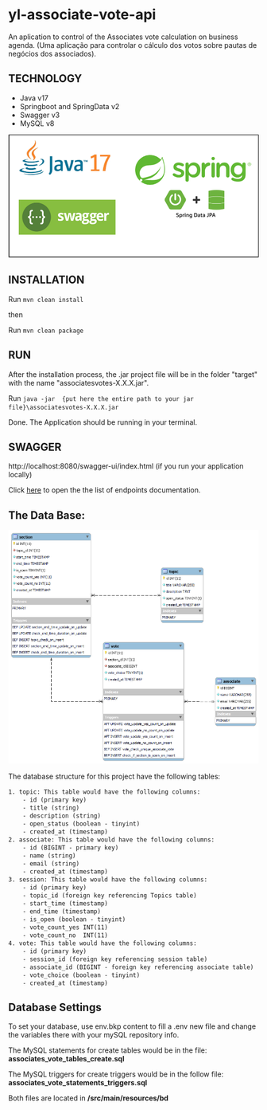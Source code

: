 # yl-associate-vote-api
An aplication to control of the Associates vote calculation on business agenda. (Uma aplicação para controlar o cálculo dos votos sobre pautas de negócios dos associados).



## TECHNOLOGY
- Java v17
- Springboot and SpringData v2
- Swagger v3
- MySQL v8

![Java logo with number seventeen, Spring environment logo above the springboot and sprindata on sides with a plus sign](/documentation/techs-on-associates-votes.png "Techs on project")



## INSTALLATION

Run ``` mvn clean install ```

then

Run ``` mvn clean package ```


## RUN

After the installation process, the .jar project file will be in the folder "target" with the name "associatesvotes-X.X.X.jar".

Run ```java -jar  {put here the entire path to your jar file}\associatesvotes-X.X.X.jar```

Done. The Application should be running in your terminal.


## SWAGGER

http://localhost:8080/swagger-ui/index.html (if you run your application locally)

Click [here](documentation/AsVotAPI_v.1.1.0-EndPoints_Documentation.pdf) to open the the list of endpoints documentation.

## The Data Base:

![MySQL Database Structure, with four tables: named topic, associate, session and vote. Table session linked with table topic and table vote. Table vote linked with table topic and table associate](/documentation/Tables_diagram.png "MySQL Database Structure")

The database structure for this project have the following tables:

    1. topic: This table would have the following columns:
        - id (primary key)
        - title (string)
        - description (string)
        - open_status (boolean - tinyint)
        - created_at (timestamp)
    2. associate: This table would have the following columns:
        - id (BIGINT - primary key)
        - name (string)
        - email (string)
        - created_at (timestamp)
    3. session: This table would have the following columns:
        - id (primary key)
        - topic_id (foreign key referencing Topics table)
        - start_time (timestamp)
        - end_time (timestamp)
        - is_open (boolean - tinyint)
        - vote_count_yes INT(11)
        - vote_count_no  INT(11)
    4. vote: This table would have the following columns:
        - id (primary key)
        - session_id (foreign key referencing session table)
        - associate_id (BIGINT - foreign key referencing associate table)
        - vote_choice (boolean - tinyint)
        - created_at (timestamp)



## Database Settings

To set your database, use env.bkp content to fill a .env new file and change the variables there with your mySQL repository info.

The MySQL statements for create tables would be in the file:
**associates_vote_tables_create.sql**

The MySQL triggers for create triggers would be in the follow file:
**associates_vote_statements_triggers.sql**

Both files are located in **/src/main/resources/bd**
